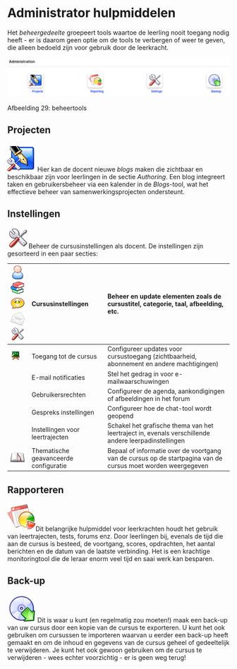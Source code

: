 # Administrator hulpmiddelen

Het _beheergedeelte_ groepeert tools waartoe de leerling nooit toegang nodig heeft - er is daarom geen optie om de tools te verbergen of weer te geven, die alleen bedoeld zijn voor gebruik door de leerkracht.

![](../../.gitbook/assets/images31%20%288%29.png)

Afbeelding 29: beheertools

## Projecten <a id="projects"></a>

![](../../.gitbook/assets/graphics107%20%283%29.png) Hier kan de docent nieuwe _blogs_ maken die zichtbaar en beschikbaar zijn voor leerlingen in de sectie _Authoring_. Een blog integreert taken en gebruikersbeheer via een kalender in de _Blogs_-tool, wat het effectieve beheer van samenwerkingsprojecten ondersteunt.

## Instellingen <a id="settings"></a>

![](../../.gitbook/assets/graphics108%20%283%29.png)Beheer de cursusinstellingen als docent. De instellingen zijn gesorteerd in een paar secties:

| ![](../../.gitbook/assets/images282%20%284%29.png)![](../../.gitbook/assets/images284%20%284%29.png)![](../../.gitbook/assets/images283%20%284%29.png)![](../../.gitbook/assets/images281%20%284%29.png)![](../../.gitbook/assets/graphics109%20%284%29.png) | Cursusinstellingen | Beheer en update elementen zoals de cursustitel, categorie, taal, afbeelding, etc. |
| :--- | :--- | :--- |
| ![](../../.gitbook/assets/graphics110%20%284%29.png) | Toegang tot de cursus | Configureer updates voor cursustoegang \(zichtbaarheid, abonnement en andere machtigingen\) |
|  | E-mail notificaties | Stel het gedrag in voor e-mailwaarschuwingen |
|  | Gebruikersrechten | Configureer de agenda, aankondigingen of afbeeldingen in het forum |
|  | Gespreks instellingen | Configureer hoe de chat-tool wordt geopend |
|  | Instellingen voor leertrajecten | Schakel het grafische thema van het leertraject in, evenals verschillende andere leerpadinstellingen |
| ![](../../.gitbook/assets/images285%20%284%29.png) | Thematische geavanceerde configuratie | Bepaal of informatie over de voortgang van de cursus op de startpagina van de cursus moet worden weergegeven |

## Rapporteren <a id="reporting"></a>

![](../../.gitbook/assets/graphics113%20%283%29.png)Dit belangrijke hulpmiddel voor leerkrachten houdt het gebruik van leertrajecten, tests, forums enz. Door leerlingen bij, evenals de tijd die aan de cursus is besteed, de voortgang, scores, opdrachten, het aantal berichten en de datum van de laatste verbinding. Het is een krachtige monitoringtool die de leraar enorm veel tijd en saai werk kan besparen.

## Back-up <a id="backup"></a>

![](../../.gitbook/assets/graphics346%20%283%29.png) Dit is waar u kunt \(en regelmatig zou moeten!\) maak een back-up van uw cursus door een kopie van de cursus te exporteren. U kunt het ook gebruiken om cursussen te importeren waarvan u eerder een back-up heeft gemaakt en om de inhoud en gegevens van de cursus geheel of gedeeltelijk te verwijderen. Je kunt het ook gewoon gebruiken om de cursus te verwijderen - wees echter voorzichtig - er is geen weg terug!

